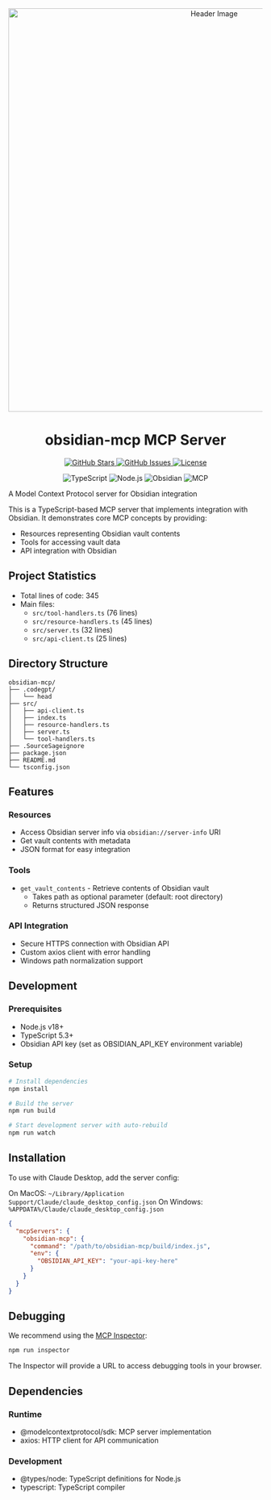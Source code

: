 <div align="center">
  <img src="https://github.com/user-attachments/assets/58897c99-bc54-4a88-8c7a-b04233d688a1" alt="Header Image" width="800">

  <h1>obsidian-mcp MCP Server</h1>

  <p>
    <a href="https://github.com/Sunwood-ai-labs/obsidian-mcp">
      <img src="https://img.shields.io/github/stars/Sunwood-ai-labs/obsidian-mcp?style=social" alt="GitHub Stars">
    </a>
    <a href="https://github.com/Sunwood-ai-labs/obsidian-mcp/issues">
      <img src="https://img.shields.io/github/issues/Sunwood-ai-labs/obsidian-mcp" alt="GitHub Issues">
    </a>
    <a href="https://github.com/Sunwood-ai-labs/obsidian-mcp/blob/main/LICENSE">
      <img src="https://img.shields.io/github/license/Sunwood-ai-labs/obsidian-mcp" alt="License">
    </a>
  </p>

  <p>
    <img src="https://img.shields.io/badge/TypeScript-3178C6?logo=typescript&logoColor=white" alt="TypeScript">
    <img src="https://img.shields.io/badge/Node.js-339933?logo=node.js&logoColor=white" alt="Node.js">
    <img src="https://img.shields.io/badge/Obsidian-7C3AED?logo=obsidian&logoColor=white" alt="Obsidian">
    <img src="https://img.shields.io/badge/MCP-FF6F61?logo=data:image/svg+xml;base64,..." alt="MCP">
  </p>
</div>

A Model Context Protocol server for Obsidian integration

This is a TypeScript-based MCP server that implements integration with Obsidian. It demonstrates core MCP concepts by providing:

- Resources representing Obsidian vault contents
- Tools for accessing vault data
- API integration with Obsidian

## Project Statistics

- Total lines of code: 345
- Main files:
  - `src/tool-handlers.ts` (76 lines)
  - `src/resource-handlers.ts` (45 lines)
  - `src/server.ts` (32 lines)
  - `src/api-client.ts` (25 lines)

## Directory Structure

```
obsidian-mcp/
├── .codegpt/
│   └── head
├── src/
│   ├── api-client.ts
│   ├── index.ts
│   ├── resource-handlers.ts
│   ├── server.ts
│   └── tool-handlers.ts
├── .SourceSageignore
├── package.json
├── README.md
└── tsconfig.json
```

## Features

### Resources
- Access Obsidian server info via `obsidian://server-info` URI
- Get vault contents with metadata
- JSON format for easy integration

### Tools
- `get_vault_contents` - Retrieve contents of Obsidian vault
  - Takes path as optional parameter (default: root directory)
  - Returns structured JSON response

### API Integration
- Secure HTTPS connection with Obsidian API
- Custom axios client with error handling
- Windows path normalization support

## Development

### Prerequisites
- Node.js v18+
- TypeScript 5.3+
- Obsidian API key (set as OBSIDIAN_API_KEY environment variable)

### Setup
```bash
# Install dependencies
npm install

# Build the server
npm run build

# Start development server with auto-rebuild
npm run watch
```

## Installation

To use with Claude Desktop, add the server config:

On MacOS: `~/Library/Application Support/Claude/claude_desktop_config.json`
On Windows: `%APPDATA%/Claude/claude_desktop_config.json`

```json
{
  "mcpServers": {
    "obsidian-mcp": {
      "command": "/path/to/obsidian-mcp/build/index.js",
      "env": {
        "OBSIDIAN_API_KEY": "your-api-key-here"
      }
    }
  }
}
```

## Debugging

We recommend using the [MCP Inspector](https://github.com/modelcontextprotocol/inspector):

```bash
npm run inspector
```

The Inspector will provide a URL to access debugging tools in your browser.

## Dependencies

### Runtime
- @modelcontextprotocol/sdk: MCP server implementation
- axios: HTTP client for API communication

### Development
- @types/node: TypeScript definitions for Node.js
- typescript: TypeScript compiler
